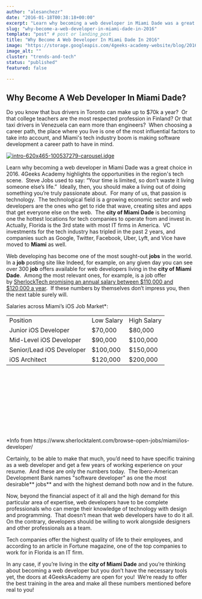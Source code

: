 ```yaml
---
author: "alesanchezr"
date: "2016-01-18T00:38:18+00:00"
excerpt: "Learn why becoming a web developer in Miami Dade was a great choice in 2016. 4Geeks Academy highlights the opportunities in the region's tech scene."
slug: "why-become-a-web-developer-in-miami-dade-in-2016"
template: "post" # post or landing_post
title: "Why Become A Web Developer In Miami Dade In 2016"
image: "https://storage.googleapis.com/4geeks-academy-website/blog/2016/01/Martes-1.png"
image_alt: ""
cluster: "trends-and-tech"
status: "published"
featured: false

---
```


## **Why Become A Web Developer In Miami Dade?**


Do you know that bus drivers in Toronto can make up to $70k a year?  Or that college teachers are the most respected profession in Finland? Or that taxi drivers in Venezuela can earn more than engineers?  When choosing a career path, the place where you live is one of the most influential factors to take into account, and Miami's tech industry boom is making software development a career path to have in mind.

[![intro-620x465-100537279-carousel.idge](https://storage.googleapis.com/4geeks-academy-website/blog/2016/01/intro-620x465-100537279-carousel.idge_-1.jpg)](https://storage.googleapis.com/4geeks-academy-website/blog/2016/01/intro-620x465-100537279-carousel.idge_-1.jpg)

Learn why becoming a web developer in Miami Dade was a great choice in 2016. 4Geeks Academy highlights the opportunities in the region's tech scene.  Steve Jobs used to say: “Your time is limited, so don’t waste it living someone else’s life.”  Ideally, then, you should make a living out of doing something you’re truly passionate about.  For many of us, that passion is technology.  The technological field is a growing economic sector and web developers are the ones who get to ride that wave, creating sites and apps that get everyone else on the web.  The **city of Miami Dade** is becoming one the hottest locations for tech companies to operate from and invest in.  Actually, Florida is the 3rd state with most IT firms in America.  VC investments for the tech industry has tripled in the past 2 years, and companies such as Google, Twitter, Facebook, Uber, Lyft, and Vice have moved to **Miami** as well.

Web developing has become one of the most sought-out **jobs** in the world.  In a **job** posting site like Indeed, for example, on any given day you can see over 300 **job** offers available for web developers living in the **city of Miami Dade**.  Among the most relevant ones, for example, is a job offer by [SherlockTech](https://webconnect3.sendouts.com/CN_Frame.aspx?ID=ccs&SiteID=webconnect&Group=webconnect&Key=CN&CNTrackID=15&MTTrackID=2&PostId=4e11efbc-641f-41b5-af90-1a234b1f23c5&CnId=&applynewcan=1)[ promising an annual salary between $110,000 and $120,000 a year](https://webconnect3.sendouts.com/CN_Frame.aspx?ID=ccs&SiteID=webconnect&Group=webconnect&Key=CN&CNTrackID=15&MTTrackID=2&PostId=4e11efbc-641f-41b5-af90-1a234b1f23c5&CnId=&applynewcan=1).  If these numbers by themselves don’t impress you, then the next table surely will.

Salaries across Miami’s iOS Job Market*:
<table width="411" style="height: 307px;" class="table table-striped" >
<tbody >
<tr >

<td >Position
</td>

<td >Low Salary
</td>

<td >High Salary
</td>
</tr>
<tr >

<td >Junior iOS Developer
</td>

<td >$70,000
</td>

<td >$80,000
</td>
</tr>
<tr >

<td >Mid-Level iOS Developer
</td>

<td >$90,000
</td>

<td >$100,000
</td>
</tr>
<tr >

<td >Senior/Lead iOS Developer
</td>

<td >$100,000
</td>

<td >$150,000
</td>
</tr>
<tr >

<td >iOS Architect
</td>

<td >$120,000
</td>

<td >$200,000
</td>
</tr>
</tbody>
</table>
*Info from https://www.sherlocktalent.com/browse-open-jobs/miami/ios-developer/

Certainly, to be able to make that much, you’d need to have specific training as a web developer and get a few years of working experience on your resume.  And these are only the numbers today.  The Ibero-American Development Bank names "software developer" as one the most desirable** jobs** and with the highest demand both now and in the future.

Now, beyond the financial aspect of it all and the high demand for this particular area of expertise, web developers have to be complete professionals who can merge their knowledge of technology with design and programming.  That doesn’t mean that web developers have to do it all.  On the contrary, developers should be willing to work alongside designers and other professionals as a team.

Tech companies offer the highest quality of life to their employees, and according to an article in Fortune magazine, one of the top companies to work for in Florida is an IT firm.

In any case, if you’re living in the **city of Miami Dade** and you’re thinking about becoming a web developer but you don’t have the necessary tools yet, the doors at 4GeeksAcademy are open for you!  We’re ready to offer the best training in the area and make all these numbers mentioned before real to you!


